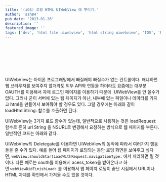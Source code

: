 ```yaml
---
title: '(iOS) 로컬 HTML UIWebView 에 뿌리기.'
author: 'ash84'
pub_date: '2013-01-26'
description: ''
featured_image: ''
tags: ['dev', 'html file uiwebview', 'html string uiwebview', 'IOS', 'UIWebView']
---
```


<script async src="//pagead2.googlesyndication.com/pagead/js/adsbygoogle.js"></script>
<!-- 페이지내_긴_배너 -->
<ins class="adsbygoogle"
     style="display:inline-block;width:728px;height:90px"
     data-ad-client="ca-pub-8699046198561974"
     data-ad-slot="5480877276"></ins>
<script>
(adsbygoogle = window.adsbygoogle || []).push({});
</script>

UIWebView는 아이폰 프로그래밍에서 빠질래야 빠질수가 없는 컨트롤이다. 왜냐하면 웹 브라우저를 보여주지 않더라도 외부 API와 연동을 하더라도 요즘에는 대부분 OAUTH를 이용해서 자체 로그인 페이지를 이용하기 때문에  UIWebView를 안 쓸수가 없다. 그러나 굳이 서버에 있는 웹 페이지가 아닌, 내부에 있는 파일이나 데이터를 가지고 html을 만들어서 보여줘야 할 경우도 있다. 그럴 경우에는 아래와 같이 loadHtmlString: 함수를 호출하면 된다. 
 
<script src="https://gist.github.com/4639306.js"></script></span>

UIWebView는 3가지 로드 함수가 있는데, 일반적으로 사용하는 것은
loadRequest: 함수로 흔히 url String 을 NSURL로 변경해서 요청하는 방식으로 웹 페이지를 부른다. 일반적인 코드는 아래와 같다.  
 

<script src="https://gist.github.com/4639384.js"></script>

UIWebView의 Deletegate를 이용하면 UIWebView의 동작에 따라서 여러가지 행동들을 줄 수가 있다. 예를 들어 웹 페이지가 로딩되는 동안 로딩 화면을 보여주고 싶다면, `webView:shouldStartLoadWithRequest:navigationType:` 에서 처리하면 될 것이다. 다른 예로는 oauth를 이용해서 acess_token을 받아온다고 하면 `webViewDidFinishLoad:` 를 이용해서 웹 페이지 로딩이 끝난 시점에서 URL이나 HTML 자체를 확인해서 가져올 수도 있을 것이다.  
